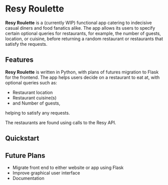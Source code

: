 # Resy Roulette

**Resy Roulette** is a (currently WIP) functional app catering to indecisive casual diners and food fanatics alike. The app allows its users to specify certain optional queries for restaurants, for example, the number of guests, location, or cuisine, before returning a random restaurant or restaurants that satisfy the requests.

## Features
**Resy Roulette** is written in Python, with plans of futures migration to Flask for the frontend. The app helps users decide on a restaurant to eat at, with optional queries such as:
- Restaurant location
- Restaurant cuisine(s)
- and Number of guests,

helping to satisfy any requests.

The restaurants are found using calls to the Resy API.

## Quickstart

## Future Plans
- Migrate front end to either website or app using Flask
- Improve graphical user interface
- Documentation
